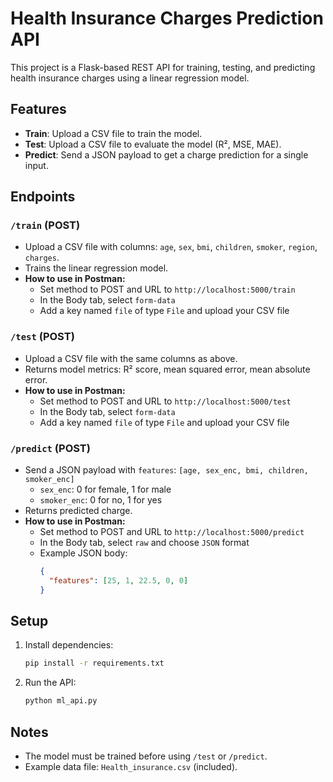 # Health Insurance Charges Prediction API

This project is a Flask-based REST API for training, testing, and predicting health insurance charges using a linear regression model.

## Features
- **Train**: Upload a CSV file to train the model.
- **Test**: Upload a CSV file to evaluate the model (R², MSE, MAE).
- **Predict**: Send a JSON payload to get a charge prediction for a single input.

## Endpoints

### `/train` (POST)
- Upload a CSV file with columns: `age`, `sex`, `bmi`, `children`, `smoker`, `region`, `charges`.
- Trains the linear regression model.
- **How to use in Postman:**
  - Set method to POST and URL to `http://localhost:5000/train`
  - In the Body tab, select `form-data`
  - Add a key named `file` of type `File` and upload your CSV file

### `/test` (POST)
- Upload a CSV file with the same columns as above.
- Returns model metrics: R² score, mean squared error, mean absolute error.
- **How to use in Postman:**
  - Set method to POST and URL to `http://localhost:5000/test`
  - In the Body tab, select `form-data`
  - Add a key named `file` of type `File` and upload your CSV file

### `/predict` (POST)
- Send a JSON payload with `features`: `[age, sex_enc, bmi, children, smoker_enc]`
  - `sex_enc`: 0 for female, 1 for male
  - `smoker_enc`: 0 for no, 1 for yes
- Returns predicted charge.
- **How to use in Postman:**
  - Set method to POST and URL to `http://localhost:5000/predict`
  - In the Body tab, select `raw` and choose `JSON` format
  - Example JSON body:
    ```json
    {
      "features": [25, 1, 22.5, 0, 0]
    }
    ```

## Setup
1. Install dependencies:
   ```bash
   pip install -r requirements.txt
   ```
2. Run the API:
   ```bash
   python ml_api.py
   ```

## Notes
- The model must be trained before using `/test` or `/predict`.
- Example data file: `Health_insurance.csv` (included).
